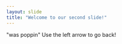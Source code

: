 ```yaml
---
layout: slide
title: "Welcome to our second slide!"
---
```

"was poppin"
Use the left arrow to go back!
